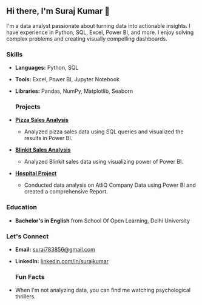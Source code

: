## Hi there, I'm Suraj Kumar 👋
I'm a data analyst passionate about turning data into actionable insights. I have experience in Python, SQL, Excel, Power BI, and more. I enjoy solving complex problems and creating visually compelling dashboards.

### Skills
- **Languages:** Python, SQL
- **Tools:** Excel, Power BI, Jupyter Notebook
- **Libraries:** Pandas, NumPy, Matplotlib, Seaborn

  ### Projects
- **[Pizza Sales Analysis](https://github.com/Sooraj1411/Pizza-Sales-Project)**
  - Analyzed pizza sales data using SQL queries and visualized the results in Power BI.
- **[Blinkit Sales Analysis](https://github.com/Sooraj1411/BlinkIT-project)**
  - Analyzed Blinkit sales data using visualizing power of Power BI.
- **[Hospital Project](https://github.com/Sooraj1411/Hospitality-Project/blob/main/README.md)**
  - Conducted data analysis on AtliQ Company Data using Power BI and created a comprehensive Report.

### Education
- **Bachelor's in English** from School Of Open Learning, Delhi University

### Let's Connect
- **Email:** suraj783856@gmail.com
- **LinkedIn:** [linkedin.com/in/surajkumar](https://www.linkedin.com/in/surajkumar-analyst/)

  ### Fun Facts
- When I'm not analyzing data, you can find me watching psychological thrillers.

